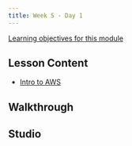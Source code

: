 ```yaml
---
title: Week 5 - Day 1
---
```


[Learning objectives for this module](../../objectives/#day-1)

## Lesson Content

- [Intro to AWS](https://education.launchcode.org/gis-devops/week5/intro-to-aws.html)

## Walkthrough


## Studio

